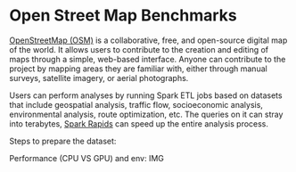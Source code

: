 # Open Street Map Benchmarks
[OpenStreetMap (OSM)](https://www.openstreetmap.org/copyright/en) is a collaborative, free, 
and open-source digital map of the world. It allows users to contribute to the creation and editing
of maps through a simple, web-based interface. Anyone can contribute to the project by mapping areas
they are familiar with, either through manual surveys, satellite imagery, or aerial photographs.

Users can perform analyses by running Spark ETL jobs based on datasets that include geospatial analysis,
traffic flow, socioeconomic analysis, environmental analysis, route optimization, etc. The queries on it 
can stray into terabytes, [Spark Rapids](https://nvidia.github.io/spark-rapids/) can speed up the
entire analysis process.

Steps to prepare the dataset:


Performance (CPU VS GPU) and env:
IMG


